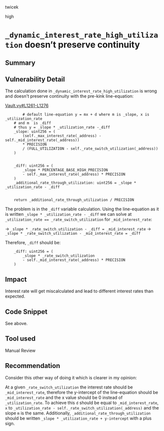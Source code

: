 twicek

high

# `_dynamic_interest_rate_high_utilization` doesn’t preserve continuity

## Summary

## Vulnerability Detail
The calculation done in `_dynamic_interest_rate_high_utilization` is wrong and doesn't preserve continuity with the pre-kink line-equation:

[Vault.vy#L1261-L1276](https://github.com/sherlock-audit/2023-06-unstoppable/blob/main/unstoppable-dex-audit/contracts/margin-dex/Vault.vy#L1261-L1276)
```solidity
		# default line-equation y = mx + d where m is _slope, x is _utilization_rate
    # and m  is _diff
    # thus y = _slope * _utilization_rate -_diff
    _slope: uint256 = (
        (self._max_interest_rate(_address) - self._mid_interest_rate(_address))
        * PRECISION
        / (FULL_UTILIZATION - self._rate_switch_utilization(_address))
    )


    _diff: uint256 = (
        _slope * PERCENTAGE_BASE_HIGH_PRECISION
        - self._max_interest_rate(_address) * PRECISION
    )
    _additional_rate_through_utilization: uint256 = _slope * _utilization_rate - _diff


    return _additional_rate_through_utilization / PRECISION
```

The problem is in the `_diff` variable calculation. Using the line-equation as it is written `_slope * _utilization_rate - _diff` we can solve at `_utilization_rate == _rate_switch_utilization` for `_mid_interest_rate`: 

-> `_slope * _rate_switch_utilization - _diff = _mid_interest_rate`
-> `_slope * _rate_switch_utilization - _mid_interest_rate = _diff`

Therefore, `_diff` should be:

```solidity
    _diff: uint256 = (
        _slope * _rate_switch_utilization
        - self._mid_interest_rate(_address) * PRECISION
    )
```

## Impact
Interest rate will get miscalculated and lead to different interest rates than expected.

## Code Snippet
See above.

## Tool used

Manual Review

## Recommendation
Consider this other way of doing it which is clearer in my opinion:

At a given `_rate_switch_utilization` the interest rate should be `_mid_interest_rate`, therefore the y-intercept of the line-equation should be `_mid_interest_rate` and the x value should be 0 instead of `_utilization_rate`. To achieve this `d` should be equal to `_mid_interest_rate`, `x` to `_utilization_rate - self._rate_switch_utilization(_address)` and the slope `m` is the same.
Additionally, `_additional_rate_through_utilization` should be written `_slope * _utilization_rate + y-intercept` with a plus sign.